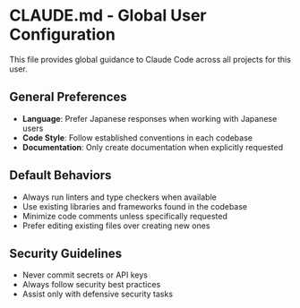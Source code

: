 # CLAUDE.md - Global User Configuration

This file provides global guidance to Claude Code across all projects for this user.

## General Preferences

- **Language**: Prefer Japanese responses when working with Japanese users
- **Code Style**: Follow established conventions in each codebase
- **Documentation**: Only create documentation when explicitly requested

## Default Behaviors

- Always run linters and type checkers when available
- Use existing libraries and frameworks found in the codebase
- Minimize code comments unless specifically requested
- Prefer editing existing files over creating new ones

## Security Guidelines

- Never commit secrets or API keys
- Always follow security best practices
- Assist only with defensive security tasks
